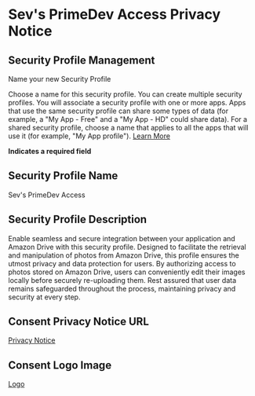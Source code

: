 # Sev's PrimeDev Access Privacy Notice

## Security Profile Management

Name your new Security Profile

Choose a name for this security profile. You can create multiple security profiles. You will associate a security profile with one or more apps. Apps that use the same security profile can share some types of data (for example, a "My App - Free" and a "My App - HD" could share data). For a shared security profile, choose a name that applies to all the apps that will use it (for example, "My App profile"). [Learn More](https://developer.amazon.com/docs/amazon-drive/manage-security-profiles.html)

**Indicates a required field**

## Security Profile Name

Sev's PrimeDev Access

## Security Profile Description

Enable seamless and secure integration between your application and Amazon Drive with this security profile. Designed to facilitate the retrieval and manipulation of photos from Amazon Drive, this profile ensures the utmost privacy and data protection for users. By authorizing access to photos stored on Amazon Drive, users can conveniently edit their images locally before securely re-uploading them. Rest assured that user data remains safeguarded throughout the process, maintaining privacy and security at every step.

## Consent Privacy Notice URL

[Privacy Notice](https://sevwren.github.io/amazon-drive-privacy-notice/)

## Consent Logo Image

[Logo](https://example.com/logo.png)
